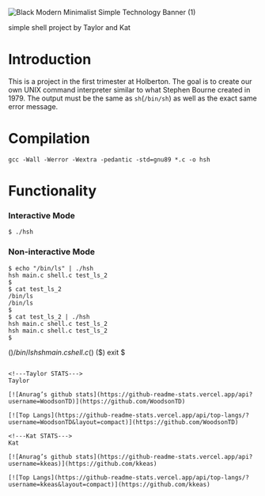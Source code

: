 <!---Banner--->

![Black Modern Minimalist Simple Technology Banner (1)](https://user-images.githubusercontent.com/108370739/206234535-74f666cc-1884-4512-bc07-02addfff7e32.png)

simple shell project by Taylor and Kat
# Introduction

This is a project in the first trimester at Holberton. The goal is to create our own UNIX command interpreter similar to what Stephen Bourne created in 1979. The output must be the same as `sh`(`/bin/sh`) as well as the exact same error message.

# Compilation

`gcc -Wall -Werror -Wextra -pedantic -std=gnu89 *.c -o hsh
`

# Functionality
### Interactive Mode
```
$ ./hsh
```
### Non-interactive Mode
```
$ echo "/bin/ls" | ./hsh
hsh main.c shell.c test_ls_2
$
$ cat test_ls_2
/bin/ls
/bin/ls
$
$ cat test_ls_2 | ./hsh
hsh main.c shell.c test_ls_2
hsh main.c shell.c test_ls_2
$
```
($) /bin/ls
hsh main.c shell.c
($)
($) exit
$
```

<!---Taylor STATS--->
Taylor

[![Anurag’s github stats](https://github-readme-stats.vercel.app/api?username=WoodsonTD)](https://github.com/WoodsonTD)

[![Top Langs](https://github-readme-stats.vercel.app/api/top-langs/?username=WoodsonTD&layout=compact)](https://github.com/WoodsonTD)

<!---Kat STATS--->
Kat

[![Anurag’s github stats](https://github-readme-stats.vercel.app/api?username=kkeas)](https://github.com/kkeas)

[![Top Langs](https://github-readme-stats.vercel.app/api/top-langs/?username=kkeas&layout=compact)](https://github.com/kkeas)
